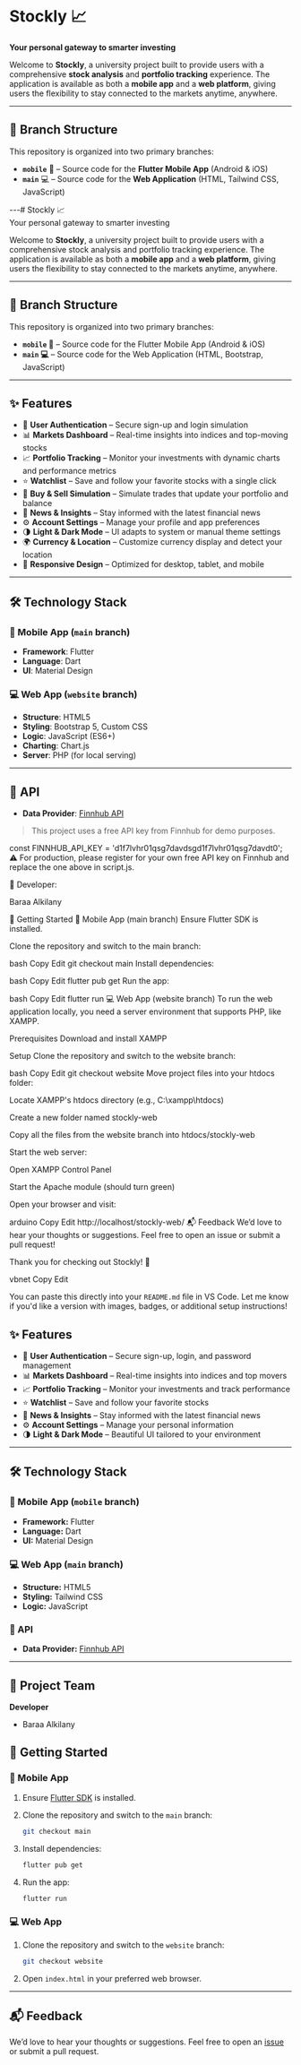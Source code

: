 # Stockly 📈

**Your personal gateway to smarter investing**

Welcome to **Stockly**, a university project built to provide users with a comprehensive **stock analysis** and **portfolio tracking** experience. The application is available as both a **mobile app** and a **web platform**, giving users the flexibility to stay connected to the markets anytime, anywhere.

---

## 📁 Branch Structure

This repository is organized into two primary branches:

* **`mobile`** 📱 – Source code for the **Flutter Mobile App** (Android & iOS)
* **`main`** 💻 – Source code for the **Web Application** (HTML, Tailwind CSS, JavaScript)

---# Stockly 📈  
Your personal gateway to smarter investing

Welcome to **Stockly**, a university project built to provide users with a comprehensive stock analysis and portfolio tracking experience. The application is available as both a **mobile app** and a **web platform**, giving users the flexibility to stay connected to the markets anytime, anywhere.

---

## 📁 Branch Structure

This repository is organized into two primary branches:

- **`mobile` 📱** – Source code for the Flutter Mobile App (Android & iOS)  
- **`main` 💻** – Source code for the Web Application (HTML, Bootstrap, JavaScript)

---

## ✨ Features

- 🔐 **User Authentication** – Secure sign-up and login simulation  
- 📊 **Markets Dashboard** – Real-time insights into indices and top-moving stocks  
- 📈 **Portfolio Tracking** – Monitor your investments with dynamic charts and performance metrics  
- ⭐ **Watchlist** – Save and follow your favorite stocks with a single click  
- 💸 **Buy & Sell Simulation** – Simulate trades that update your portfolio and balance  
- 📰 **News & Insights** – Stay informed with the latest financial news  
- ⚙️ **Account Settings** – Manage your profile and app preferences  
- 🌗 **Light & Dark Mode** – UI adapts to system or manual theme settings  
- 🌍 **Currency & Location** – Customize currency display and detect your location  
- 📱 **Responsive Design** – Optimized for desktop, tablet, and mobile

---

## 🛠️ Technology Stack

### 📱 Mobile App (`main` branch)
- **Framework**: Flutter  
- **Language**: Dart  
- **UI**: Material Design  

### 💻 Web App (`website` branch)
- **Structure**: HTML5  
- **Styling**: Bootstrap 5, Custom CSS  
- **Logic**: JavaScript (ES6+)  
- **Charting**: Chart.js  
- **Server**: PHP (for local serving)  

---

## 🔌 API
- **Data Provider**: [Finnhub API](https://finnhub.io)

> This project uses a free API key from Finnhub for demo purposes.


const FINNHUB_API_KEY = 'd1f7lvhr01qsg7davdsgd1f7lvhr01qsg7davdt0';
⚠️ For production, please register for your own free API key on Finnhub and replace the one above in script.js.

👥 Developer:

Baraa Alkilany


🚀 Getting Started
📱 Mobile App (main branch)
Ensure Flutter SDK is installed.

Clone the repository and switch to the main branch:

bash
Copy
Edit
git checkout main
Install dependencies:

bash
Copy
Edit
flutter pub get
Run the app:

bash
Copy
Edit
flutter run
💻 Web App (website branch)
To run the web application locally, you need a server environment that supports PHP, like XAMPP.

Prerequisites
Download and install XAMPP

Setup
Clone the repository and switch to the website branch:

bash
Copy
Edit
git checkout website
Move project files into your htdocs folder:

Locate XAMPP's htdocs directory (e.g., C:\xampp\htdocs)

Create a new folder named stockly-web

Copy all the files from the website branch into htdocs/stockly-web

Start the web server:

Open XAMPP Control Panel

Start the Apache module (should turn green)

Open your browser and visit:

arduino
Copy
Edit
http://localhost/stockly-web/
📬 Feedback
We’d love to hear your thoughts or suggestions.
Feel free to open an issue or submit a pull request!

Thank you for checking out Stockly! 🚀

vbnet
Copy
Edit

You can paste this directly into your `README.md` file in VS Code. Let me know if you'd like a version with images, badges, or additional setup instructions!

## ✨ Features

* 🔐 **User Authentication** – Secure sign-up, login, and password management
* 📊 **Markets Dashboard** – Real-time insights into indices and top movers
* 📈 **Portfolio Tracking** – Monitor your investments and track performance
* ⭐ **Watchlist** – Save and follow your favorite stocks
* 📰 **News & Insights** – Stay informed with the latest financial news
* ⚙️ **Account Settings** – Manage your personal information
* 🌗 **Light & Dark Mode** – Beautiful UI tailored to your environment

---

## 🛠️ Technology Stack

### 📱 Mobile App (`mobile` branch)

* **Framework:** Flutter
* **Language:** Dart
* **UI:** Material Design

### 💻 Web App (`main` branch)

* **Structure:** HTML5
* **Styling:** Tailwind CSS
* **Logic:** JavaScript

### 🔌 API

* **Data Provider:** [Finnhub API](https://finnhub.io)

---

## 👥 Project Team

**Developer**

* Baraa Alkilany

## 🚀 Getting Started

### 📱 Mobile App

1. Ensure [Flutter SDK](https://flutter.dev/docs/get-started/install) is installed.
2. Clone the repository and switch to the `main` branch:

   ```bash
   git checkout main
   ```
3. Install dependencies:

   ```bash
   flutter pub get
   ```
4. Run the app:

   ```bash
   flutter run
   ```

### 💻 Web App

1. Clone the repository and switch to the `website` branch:

   ```bash
   git checkout website
   ```
2. Open `index.html` in your preferred web browser.

---

## 📬 Feedback

We’d love to hear your thoughts or suggestions. Feel free to open an [issue](https://github.com/your-repo/issues) or submit a pull request.
